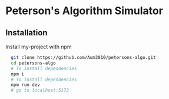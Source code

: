 
# Peterson's Algorithm Simulator

## Installation

Install my-project with npm

```bash
  git clone https://github.com/Aum3010/petersons-algo.git
  cd petersons-algo
  # To install dependencies
  npm i 
  # To install dependencies
  npm run dev
  # go to localhost:5173
```
    